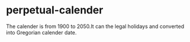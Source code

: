 # perpetual-calender
The calender is from 1900 to 2050.It can the legal holidays and converted into Gregorian calender date.
